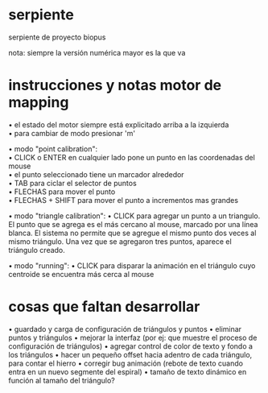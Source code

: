 # serpiente
serpiente de proyecto biopus

nota: siempre la versión numérica mayor es la que va

# instrucciones y notas motor de mapping
• el estado del motor siempre está explicitado arriba a la izquierda  
• para cambiar de modo presionar 'm'  

• modo "point calibration":  
  • CLICK o ENTER en cualquier lado pone un punto en las coordenadas del mouse  
  • el punto seleccionado tiene un marcador alrededor  
  • TAB para ciclar el selector de puntos  
  • FLECHAS para mover el punto  
  • FLECHAS + SHIFT para mover el punto a incrementos mas grandes  

• modo "triangle calibration":
  • CLICK para agregar un punto a un triangulo. El punto que se agrega es el más cercano al mouse, marcado por una línea blanca. El sistema no permite que se agregue el mismo punto dos veces al mismo triángulo. Una vez que se agregaron tres puntos, aparece el triángulo creado. 

• modo "running":
  • CLICK para disparar la animación en el triángulo cuyo centroide se encuentra más cerca al mouse

# cosas que faltan desarrollar
• guardado y carga de configuración de triángulos y puntos
• eliminar puntos y triángulos
• mejorar la interfaz (por ej: que muestre el proceso de configuración de triángulos)
• agregar control de color de texto y fondo a los triángulos
• hacer un pequeño offset hacia adentro de cada triángulo, para contar el hierro
• corregir bug animación (rebote de texto cuando entra en un nuevo segmente del espiral)
• tamaño de texto dinámico en función al tamaño del triángulo?
